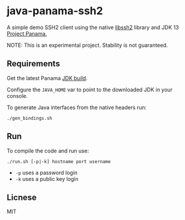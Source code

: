 java-panama-ssh2
===================

A simple demo SSH2 client using the native [libssh2](https://www.libssh2.org) library and JDK 13 [Project Panama.
 ](https://openjdk.java.net/projects/panama/)
 
NOTE: This is an experimental project. Stability is not guaranteed.

## Requirements

Get the latest Panama [JDK build](http://jdk.java.net/panama/). 
 
Configure the `JAVA_HOME` var to point to the downloaded JDK in your console.
 
To generate Java interfaces from the native headers run:
    
    ./gen_bindings.sh

## Run
    
To compile the code and run use:

    ./run.sh [-p|-k] hostname port username
    
  * `-p` uses a password login
  * `-k` uses a public key login
  
## Licnese

MIT